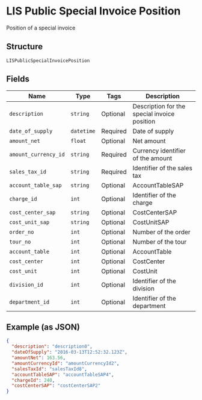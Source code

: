 
# LIS Public Special Invoice Position

Position of a special invoice

## Structure

`LISPublicSpecialInvoicePosition`

## Fields

| Name | Type | Tags | Description |
|  --- | --- | --- | --- |
| `description` | `string` | Optional | Description for the special invoice position |
| `date_of_supply` | `datetime` | Required | Date of supply |
| `amount_net` | `float` | Optional | Net amount |
| `amount_currency_id` | `string` | Required | Currency identifier of the amount |
| `sales_tax_id` | `string` | Required | Identifier of the sales tax |
| `account_table_sap` | `string` | Optional | AccountTableSAP |
| `charge_id` | `int` | Optional | Identifier of the charge |
| `cost_center_sap` | `string` | Optional | CostCenterSAP |
| `cost_unit_sap` | `string` | Optional | CostUnitSAP |
| `order_no` | `int` | Optional | Number of the order |
| `tour_no` | `int` | Optional | Number of the tour |
| `account_table` | `int` | Optional | AccountTable |
| `cost_center` | `int` | Optional | CostCenter |
| `cost_unit` | `int` | Optional | CostUnit |
| `division_id` | `int` | Optional | Identifier of the division |
| `department_id` | `int` | Optional | Identifier of the department |

## Example (as JSON)

```json
{
  "description": "description0",
  "dateOfSupply": "2016-03-13T12:52:32.123Z",
  "amountNet": 163.56,
  "amountCurrencyId": "amountCurrencyId2",
  "salesTaxId": "salesTaxId8",
  "accountTableSAP": "accountTableSAP4",
  "chargeId": 240,
  "costCenterSAP": "costCenterSAP2"
}
```

